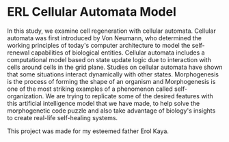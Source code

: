 # ERL Cellular Automata Model
In this study, we examine cell regeneration with cellular automata. Cellular automata was first introduced by Von Neumann, who determined the working principles of today's computer architecture to model the self-renewal capabilities of biological entities. Cellular automata includes a computational model based on state update logic due to interaction with cells around cells in the grid plane. Studies on cellular automata have shown that some situations interact dynamically with other states. Morphogenesis is the process of forming the shape of an organism and Morphogenesis is one of the most striking examples of a phenomenon called self-organization. We are trying to replicate some of the desired features with this artificial intelligence model that we have made, to help solve the morphogenetic code puzzle and also take advantage of biology's insights to create real-life self-healing systems. 

This project was made for my esteemed father Erol Kaya.

